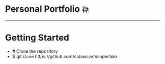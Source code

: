 <h1>Personal Portfolio 💥</h1>

<hr>

<h1>Getting Started</h1>
<ul>
  <li># Clone the repository</li>
  <li>$ git clone https://github.com/cobiwave/simplefolio</li>
</ul>
